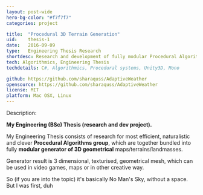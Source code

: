 ```yaml
---
layout: post-wide
hero-bg-color: "#f7f7f7"
categories: project

title:  "Procedural 3D Terrain Generation"
uid:    thesis-1
date:   2016-09-09
type:   Engineering Thesis Research
shortdesc: Research and development of fully modular Procedural Algorithms family, designed for realtime 3D geometrical terrain generation.
tech: Algorithmics, Engineering Thesis
techdetails: C#, Algorithmics, Procedural systems, Unity3D, Mono

github: https://github.com/sharaquss/AdaptiveWeather
opensource: https://github.com/sharaquss/AdaptiveWeather
license: MIT
platform: Mac OSX, Linux
---
```

<p3>Description:</p3>
<div class="separator"></div>
<p><b>My Engineering (BSc) Thesis (research and dev project).</b></p>

<p>My Engineering Thesis consists of research for most efficient, naturalistic and clever <b>Procedural Algorithms group</b>, which are together bundled into fully <b>modular generator of 3D geometrical</b> maps/terrains/landmasses.</p>



<p>Generator result is 3 dimensional, texturised, geometrical mesh, which can be used in video games, maps or in other creative way.</p>

<p>So (if you are into the topic) it's basically No Man's Sky, without a space. But I was first, duh</p>
